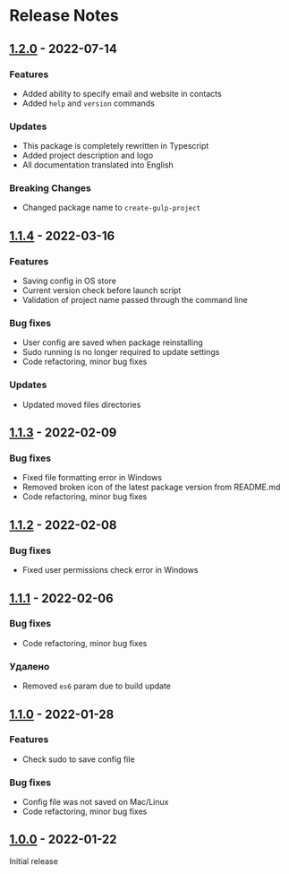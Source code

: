 # Release Notes

[1.2.0]: https://github.com/digikid/create-gulp-project/releases/tag/1.2.0

## [1.2.0] - 2022-07-14

### Features

- Added ability to specify email and website in contacts
- Added `help` and `version` commands

### Updates

- This package is completely rewritten in Typescript
- Added project description and logo
- All documentation translated into English

### Breaking Changes
- Changed package name to `create-gulp-project`

[1.1.4]: https://github.com/digikid/create-gulp-project/releases/tag/1.1.4

## [1.1.4] - 2022-03-16

### Features
- Saving config in OS store
- Current version check before launch script
- Validation of project name passed through the command line

### Bug fixes
- User config are saved when package reinstalling
- Sudo running is no longer required to update settings
- Code refactoring, minor bug fixes

### Updates
- Updated moved files directories

[1.1.3]: https://github.com/digikid/create-gulp-project/releases/tag/1.1.3

## [1.1.3] - 2022-02-09

### Bug fixes
- Fixed file formatting error in Windows
- Removed broken icon of the latest package version from README.md
- Code refactoring, minor bug fixes

[1.1.2]: https://github.com/digikid/create-gulp-project/releases/tag/1.1.2

## [1.1.2] - 2022-02-08

### Bug fixes
- Fixed user permissions check error in Windows

[1.1.1]: https://github.com/digikid/create-gulp-project/releases/tag/1.1.1

## [1.1.1] - 2022-02-06

### Bug fixes
- Code refactoring, minor bug fixes

### Удалено
- Removed `es6` param due to build update

[1.1.0]: https://github.com/digikid/create-gulp-project/releases/tag/1.1.0

## [1.1.0] - 2022-01-28

### Features
- Check sudo to save config file

### Bug fixes
- Config file was not saved on Mac/Linux
- Code refactoring, minor bug fixes

[1.0.0]: https://github.com/digikid/create-gulp-project/releases/tag/1.0.0

## [1.0.0] - 2022-01-22

Initial release
